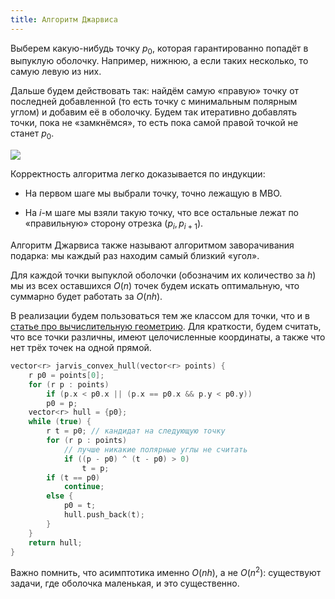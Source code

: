```yaml
---
title: Алгоритм Джарвиса
---
```


Выберем какую-нибудь точку $p_0$, которая гарантированно попадёт в выпуклую оболочку. Например, нижнюю, а если таких несколько, то самую левую из них.

Дальше будем действовать так: найдём самую «правую» точку от последней добавленной (то есть точку с минимальным полярным углом) и добавим её в оболочку. Будем так итеративно добавлять точки, пока не «замкнёмся», то есть пока самой правой точкой не станет $p_0$. 

![](http://neerc.ifmo.ru/wiki/images/b/b3/Graham1.png)

Корректность алгоритма легко доказывается по индукции:

* На первом шаге мы выбрали точку, точно лежащую в МВО.

* На $i$-м шаге мы взяли такую точку, что все остальные лежат по «правильную» сторону отрезка $(p_i, p_{i+1})$.

Алгоритм Джарвиса также называют алгоритмом заворачивания подарка: мы каждый раз находим самый близкий «угол».

Для каждой точки выпуклой оболочки (обозначим их количество за $h$) мы из всех оставшихся $O(n)$ точек будем искать оптимальную, что суммарно будет работать за $O(n h)$.

В реализации будем пользоваться тем же классом для точки, что и в [статье про вычислительную геометрию](geometry). Для краткости, будем считать, что все точки различны, имеют целочисленные координаты, а также что нет трёх точек на одной прямой.

```c++
vector<r> jarvis_convex_hull(vector<r> points) {
    r p0 = points[0];
    for (r p : points)
        if (p.x < p0.x || (p.x == p0.x && p.y < p0.y))
        p0 = p;
    vector<r> hull = {p0};
    while (true) {
        r t = p0; // кандидат на следующую точку
        for (r p : points)
            // лучше никакие полярные углы не считать
            if ((p - p0) ^ (t - p0) > 0)
                t = p;
        if (t == p0)
            continue;
        else {
            p0 = t;
            hull.push_back(t);
        }
    }
    return hull;
}
```

Важно помнить, что асимптотика именно $O(nh)$, а не $O(n^2)$: существуют задачи, где оболочка маленькая, и это существенно.